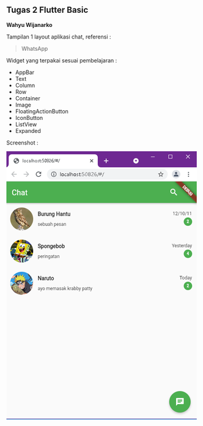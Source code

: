## Tugas 2 Flutter Basic

**Wahyu Wijanarko**

Tampilan 1 layout aplikasi chat, referensi :
> WhatsApp

Widget yang terpakai sesuai pembelajaran :
- AppBar
- Text
- Column
- Row
- Container
- Image
- FloatingActionButton
- IconButton
- ListView
- Expanded

Screenshot :

![Screenshot Hasil](https://github.com/doofensmith/tugas2_flutterbasic/blob/master/assets/images/Screenshot.PNG?raw=true)

